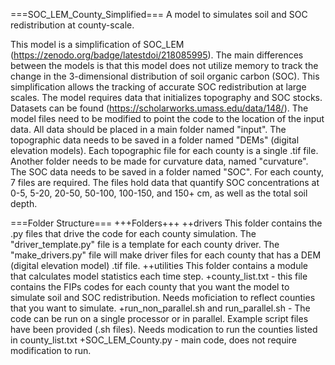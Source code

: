 ===SOC_LEM_County_Simplified===
A model to simulates soil and SOC redistribution at county-scale.

This model is a simplification of SOC_LEM (https://zenodo.org/badge/latestdoi/218085995). The main differences between the models is that this model does not utilize memory to track the change in the 3-dimensional distribution of soil organic carbon (SOC). This simplification allows the tracking of accurate SOC redistribution at large scales. The model requires data that initializes topography and SOC stocks. Datasets can be found (https://scholarworks.umass.edu/data/148/). The model files need to be modified to point the code to the location of the input data. All data should be placed in a main folder named "input". The topographic data needs to be saved in a folder named "DEMs" (digital elevation models). Each topographic file for each county is a single .tif file. Another folder needs to be made for curvature data, named "curvature". The SOC data needs to be saved in a folder named "SOC". For each county, 7 files are required. The files hold data that quantify SOC concentrations at 0-5, 5-20, 20-50, 50-100, 100-150, and 150+ cm, as well as the total soil depth.

===Folder Structure===
+++Folders+++
++drivers
   This folder contains the .py files that drive the code for each county simulation. The "driver_template.py" file is a template for each county driver. The   "make_drivers.py" file will make driver files for each county that has a DEM (digital elevation model) .tif file. 
++utilities
   This folder contains a module that calculates model statistics each time step.
+county_list.txt - this file contains the FIPs codes for each county that you want the model to simulate soil and SOC redistribution. Needs moficiation to reflect counties that you want to simulate.
+run_non_parallel.sh and run_parallel.sh - The code can be run on a single processor or in parallel. Example script files have been provided (.sh files). Needs modication to run the counties listed in county_list.txt
+SOC_LEM_County.py - main code, does not require modification to run.

